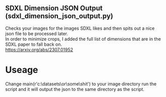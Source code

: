 ## SDXL Dimension JSON Output (sdxl_dimension_json_output.py)
Checks your images for the images SDXL likes and then spits out a nice json file to be processed later.<br>
In order to minimize crops, I added the full list of dimensions that are in the SDXL paper to fall back on.<br>
https://arxiv.org/abs/2307.01952<br>

# Useage
Change main(r'c:\datasets\or\some\shit') to your image directory run the script and it will output the json to the same directory as the script. 
